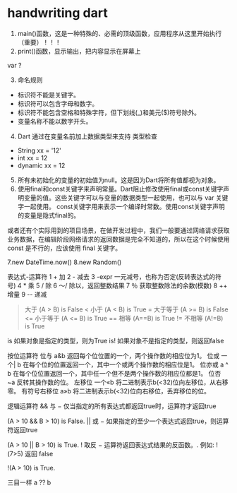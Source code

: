 # handwriting dart

1. main()函数，这是一种特殊的、必需的顶级函数，应用程序从这里开始执行（重要）！！！
2. print()函数，显示输出，把内容显示在屏幕上

var ?

3. 命名规则
  - 标识符不能是关键字。
  - 标识符可以包含字母和数字。
  - 标识符不能包含空格和特殊字符，但下划线(_)和美元($)符号除外。
  - 变量名称不能以数字开头。
4. Dart 通过在变量名前加上数据类型来支持 类型检查 
  - String xx = '12'
  - int xx = 12
  - dynamic xx = 12
5. 所有未初始化的变量的初始值为null。这是因为Dart将所有值都视为对象。
6. 使用final和const关键字来声明常量。Dart阻止修改使用final或const关键字声明变量的值。这些关键字可以与变量的数据类型一起使用，也可以与 var 关键字一起使用。
  const关键字用来表示一个编译时常数。使用const关键字声明的变量是隐式final的。

  或者还有个实际用到的项目场景，在做开发过程中，我们一般要通过网络请求获取业务数据，在编辑阶段网络请求的返回数据是完全不知道的，所以在这个时候使用const 是不行的，应该使用 final 关键字。

7.new DateTime.now()
8.new Random()

表达式-运算符
1 + 加
2	- 减去
3	-expr 一元减号，也称为否定(反转表达式的符号)
4	* 乘
5	/ 除
6	〜/ 除以，返回整数结果
7	％ 获取整数除法的余数(模数)
8	++ 增量
9	-- 递减

>	大于	(A > B) is False
<	小于	(A < B) is True
>=	大于等于	(A >= B) is False
<=	小于等于	(A <= B) is True
==	相等	(A==B) is True
!=	不相等	(A!=B) is True

is	如果对象是指定的类型，则为True
is!	如果对象不是指定的类型，则返回false

按位运算符
位与	a&b	返回每个位位置的一个，两个操作数的相应位为1。
位或	一个| b	在每个位的位置返回一个，其中一个或两个操作数的相应位是1。
位亦或	a ^ b	在每个位位置返回一个，其中任一个但不是两个操作数的相应位都是1。
位否	~a	反转其操作数的位。
左移位	一个«b	将二进制表示b(<32)位向左移位，从右移零。
有符号右移位	a»b	将二进制表示b(<32)位向右移位，丢弃移位的位。

逻辑运算符
&&	与 − 仅当指定的所有表达式都返回true时，运算符才返回true

(A > 10 && B > 10) is False.
||	或 − 如果指定的至少一个表达式返回true，则运算符返回true

(A > 10 || B > 10) is True.
!	取反 − 运算符返回表达式结果的反函数。. 例如: !(7>5) 返回 false

!(A > 10) is True.

三目一样
a ?? b

